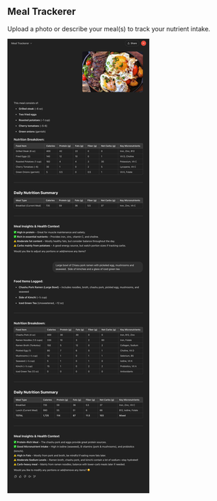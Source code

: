 ## Meal Trackerer
Upload a photo or describe your meal(s) to track your nutrient intake.

![Meal Trackerer Example 1](./meal_trackerer_example_1.png)
